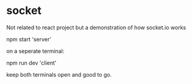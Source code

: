 # socket
Not related to react project but a demonstration of how socket.io works

npm start 'server'

on a seperate terminal:

npm run dev 'client'

keep both terminals open and good to go.
